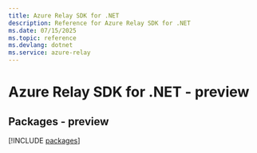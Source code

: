 ```yaml
---
title: Azure Relay SDK for .NET
description: Reference for Azure Relay SDK for .NET
ms.date: 07/15/2025
ms.topic: reference
ms.devlang: dotnet
ms.service: azure-relay
---
```

# Azure Relay SDK for .NET - preview
## Packages - preview
[!INCLUDE [packages](relay-index.md)]